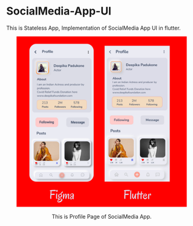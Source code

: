 # SocialMedia-App-UI
This is Stateless App, Implementation of SocialMedia App UI in flutter.

<p align="center">
  <img src="https://github.com/sanskruti-shahu/SocialMedia-App-UI/blob/main/socialapp/lib/assets/images/Figmaflutter1.png" width="450" height = "450"/>
</p>

<p align="center">
  This is Profile Page of SocialMedia App.
</p>
